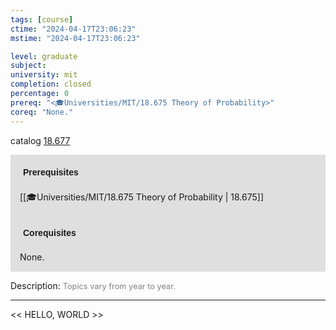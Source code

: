 ```yaml
---
tags: [course]
ctime: "2024-04-17T23:06:23"
mstime: "2024-04-17T23:06:23"

level: graduate
subject: 
university: mit
completion: closed
percentage: 0
prereq: "<🎓Universities/MIT/18.675 Theory of Probability>"
coreq: "None."
---
```


catalog [18.677](http://student.mit.edu/catalog/m18b.html#18.677)

<span style="display: block; padding: 15px; background-color: rgb(100, 100, 100, 0.2);"><font id="m_prereq1769_0" style="display: block; font-family: Arial, sans-serif; font-weight: bold; padding: 5px">Prerequisites</font><br><span id="prereq1769_0">[[🎓Universities/MIT/18.675 Theory of Probability | 18.675]]</span></span>
<span style="display: block; padding: 15px; background-color: rgb(100, 100, 100, 0.2);"><font id="m_coreq1769_0" style="display: block; font-family: Arial, sans-serif; font-weight: bold; padding: 5px">Corequisites</font><br><span id="coreq1769_0">None.</span></span>

<font style="">Description:</font>
<font style="color: grey; font-size: 0.8rem;">Topics vary from year to year.</font>



---

<< HELLO, WORLD >>

